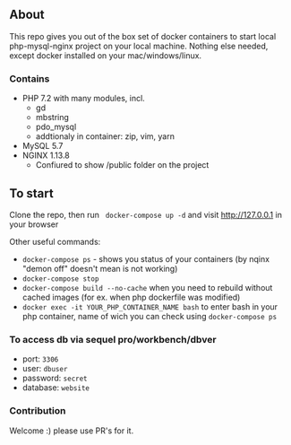 ## About 

This repo gives you out of the box set of docker containers to start local php-mysql-nginx project on your local machine. Nothing else needed, except docker installed on your mac/windows/linux. 

### Contains

+ PHP 7.2 with many modules, incl.
  + gd
  + mbstring
  + pdo_mysql
  + addtionaly in container: zip, vim, yarn
+ MySQL 5.7
+ NGINX 1.13.8
  + Confiured to show /public folder on the project



## To start

Clone the repo, then run  ` docker-compose up -d`
and visit http://127.0.0.1 in your browser

Other useful commands:
+ `docker-compose ps` - shows you status of your containers (by nqinx "demon off" doesn't mean is not working)
+ `docker-compose stop`
+ `docker-compose build --no-cache` when you need to rebuild without cached images (for ex. when php dockerfile was modified)
+ `docker exec -it YOUR_PHP_CONTAINER_NAME bash` to enter bash in your php container, name of wich you can check using `docker-compose ps`

### To access db via sequel pro/workbench/dbver
+ port: `3306`
+ user: `dbuser`
+ password: `secret`
+ database: `website`

### Contribution
Welcome :) please use PR's for it.